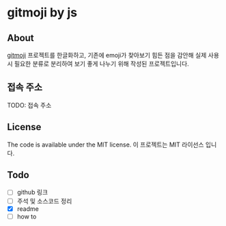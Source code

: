 # gitmoji by js

## About

[gitmoji](https://github.com/carloscuesta/gitmoji) 프로젝트를 한글화하고,
기존에 emoji가 찾아보기 힘든 점을 감안해 
실제 사용 시 필요한 분류로 분리하여 
보기 좋게 나누기 위해 작성된 프로젝트입니다.

## 접속 주소

TODO: 접속 주소

## License

The code is available under the MIT license.
이 프로젝트는 MIT 라이선스 입니다.


## Todo

- [ ] github 링크
- [ ] 주석 및 소스코드 정리
- [x] readme
- [ ] how to 

